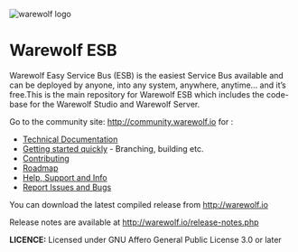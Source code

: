 ![warewolf logo](http://www.warewolf.io/images/warewolf-logo.png)

Warewolf ESB
============

Warewolf Easy Service Bus (ESB) is the easiest Service Bus available and can be deployed by anyone, into any system, anywhere, anytime… and it’s free.This is the main repository for Warewolf ESB which includes the code-base for the Warewolf Studio and Warewolf Server.  

Go to the community site: http://community.warewolf.io for :
* [Technical Documentation](http://community.warewolf.io/list/35540-knowledge-base/?category=13827)
* [Getting started quickly](http://community.warewolf.io/topic/517526-getting-started-how-do-i-build-warewolf-from-source/) - Branching, building etc.
* [Contributing](http://community.warewolf.io/list/35540-knowledge-base/?category=13910)
* [Roadmap](http://community.warewolf.io/topic/517581-roadmap/)
* [Help, Support and Info](http://community.warewolf.io)
* [Report Issues and Bugs](http://community.warewolf.io)

You can download the latest compiled release from http://warewolf.io

Release notes are available at http://warewolf.io/release-notes.php

**LICENCE:** Licensed under GNU Affero General Public License 3.0 or later
